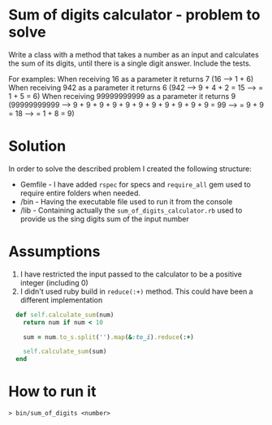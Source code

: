 # Sum of digits calculator - problem to solve
Write a class with a method that takes a number as an input and calculates the sum of its digits, until there is a single digit answer. Include the tests.

For examples:
When receiving 16 as a parameter it returns 7 (16 --> 1 + 6)
When receiving 942 as a parameter it returns 6 (942 --> 9 + 4 + 2 = 15 --> = 1 + 5 = 6)
When receiving 99999999999 as a parameter it returns 9 (99999999999 --> 9 + 9 + 9 + 9 + 9 + 9 + 9 + 9 + 9 + 9 + 9 = 99 --> = 9 + 9 = 18 --> = 1 + 8 = 9)

# Solution
In order to solve the described problem I created the following structure:

- Gemfile - I have added `rspec` for specs and `require_all` gem used to require entire folders when needed.
- /bin - Having the executable file used to run it from the console
- /lib - Containing actually the `sum_of_digits_calculator.rb` used to provide us the sing digits sum of the input number

# Assumptions
1. I have restricted the input passed to the calculator to be a positive integer (including 0)
2. I didn't used ruby build in `reduce(:+)` method. This could have been a different implementation
  ````ruby
    def self.calculate_sum(num)
      return num if num < 10

      sum = num.to_s.split('').map(&:to_i).reduce(:+)

      self.calculate_sum(sum)
    end
  ````

# How to run it
`> bin/sum_of_digits <number>`
